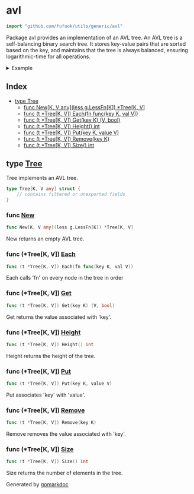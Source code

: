<!-- Code generated by gomarkdoc. DO NOT EDIT -->

# avl

```go
import "github.com/fufuok/utils/generic/avl"
```

Package avl provides an implementation of an AVL tree\. An AVL tree is a self\-balancing binary search tree\. It stores key\-value pairs that are sorted based on the key\, and maintains that the tree is always balanced\, ensuring logarithmic\-time for all operations\.

<details><summary>Example</summary>
<p>

```go
package main

import (
	"fmt"
	g "github.com/fufuok/utils/generic"
	"github.com/fufuok/utils/generic/avl"
)

func main() {
	tree := avl.New[int, string](g.Less[int])

	tree.Put(42, "foo")
	tree.Put(-10, "bar")
	tree.Put(0, "baz")
	tree.Put(10, "quux")
	tree.Remove(10)

	tree.Each(func(key int, val string) {
		fmt.Println(key, val)
	})

}
```

#### Output

```
-10 bar
0 baz
42 foo
```

</p>
</details>

## Index

- [type Tree](<#type-tree>)
  - [func New[K, V any](less g.LessFn[K]) *Tree[K, V]](<#func-new>)
  - [func (t *Tree[K, V]) Each(fn func(key K, val V))](<#func-treek-v-each>)
  - [func (t *Tree[K, V]) Get(key K) (V, bool)](<#func-treek-v-get>)
  - [func (t *Tree[K, V]) Height() int](<#func-treek-v-height>)
  - [func (t *Tree[K, V]) Put(key K, value V)](<#func-treek-v-put>)
  - [func (t *Tree[K, V]) Remove(key K)](<#func-treek-v-remove>)
  - [func (t *Tree[K, V]) Size() int](<#func-treek-v-size>)


## type [Tree](<https://gitee.com/fufuok/utils/blob/master/generic/avl/avl.go#L12-L15>)

Tree implements an AVL tree\.

```go
type Tree[K, V any] struct {
    // contains filtered or unexported fields
}
```

### func [New](<https://gitee.com/fufuok/utils/blob/master/generic/avl/avl.go#L18>)

```go
func New[K, V any](less g.LessFn[K]) *Tree[K, V]
```

New returns an empty AVL tree\.

### func \(\*Tree\[K\, V\]\) [Each](<https://gitee.com/fufuok/utils/blob/master/generic/avl/avl.go#L45>)

```go
func (t *Tree[K, V]) Each(fn func(key K, val V))
```

Each calls 'fn' on every node in the tree in order

### func \(\*Tree\[K\, V\]\) [Get](<https://gitee.com/fufuok/utils/blob/master/generic/avl/avl.go#L35>)

```go
func (t *Tree[K, V]) Get(key K) (V, bool)
```

Get returns the value associated with 'key'\.

### func \(\*Tree\[K\, V\]\) [Height](<https://gitee.com/fufuok/utils/blob/master/generic/avl/avl.go#L50>)

```go
func (t *Tree[K, V]) Height() int
```

Height returns the height of the tree\.

### func \(\*Tree\[K\, V\]\) [Put](<https://gitee.com/fufuok/utils/blob/master/generic/avl/avl.go#L25>)

```go
func (t *Tree[K, V]) Put(key K, value V)
```

Put associates 'key' with 'value'\.

### func \(\*Tree\[K\, V\]\) [Remove](<https://gitee.com/fufuok/utils/blob/master/generic/avl/avl.go#L30>)

```go
func (t *Tree[K, V]) Remove(key K)
```

Remove removes the value associated with 'key'\.

### func \(\*Tree\[K\, V\]\) [Size](<https://gitee.com/fufuok/utils/blob/master/generic/avl/avl.go#L55>)

```go
func (t *Tree[K, V]) Size() int
```

Size returns the number of elements in the tree\.



Generated by [gomarkdoc](<https://github.com/princjef/gomarkdoc>)
